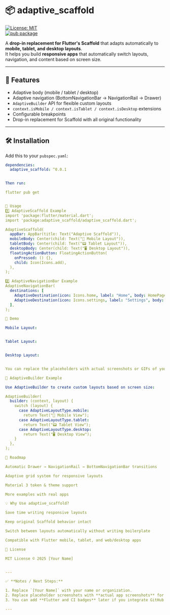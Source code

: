 # 📦 adaptive_scaffold

[![License: MIT](https://img.shields.io/badge/License-MIT-yellow.svg)](LICENSE)  
[![pub package](https://img.shields.io/pub/v/adaptive_scaffold.svg)](https://pub.dev/packages/adaptive_scaffold)

A **drop-in replacement for Flutter's Scaffold** that adapts automatically to **mobile, tablet, and desktop layouts**.  
It helps you build **responsive apps** that automatically switch layouts, navigation, and content based on screen size.

---

## 🚀 Features

- Adaptive body (mobile / tablet / desktop)
- Adaptive navigation (BottomNavigationBar → NavigationRail → Drawer)
- `AdaptiveBuilder` API for flexible custom layouts
- `context.isMobile / context.isTablet / context.isDesktop` extensions
- Configurable breakpoints
- Drop-in replacement for Scaffold with all original functionality

---

## 🛠 Installation

Add this to your `pubspec.yaml`:

```yaml
dependencies:
  adaptive_scaffold: ^0.0.1


Then run:

flutter pub get


📄 Usage
1️⃣ AdaptiveScaffold Example
import 'package:flutter/material.dart';
import 'package:adaptive_scaffold/adaptive_scaffold.dart';

AdaptiveScaffold(
  appBar: AppBar(title: Text("Adaptive Scaffold")),
  mobileBody: Center(child: Text("📱 Mobile Layout")),
  tabletBody: Center(child: Text("📟 Tablet Layout")),
  desktopBody: Center(child: Text("🖥 Desktop Layout")),
  floatingActionButton: FloatingActionButton(
    onPressed: () {},
    child: Icon(Icons.add),
  ),
);

2️⃣ AdaptiveNavigationBar Example
AdaptiveNavigationBar(
  destinations: [
    AdaptiveDestination(icon: Icons.home, label: "Home", body: HomePage()),
    AdaptiveDestination(icon: Icons.settings, label: "Settings", body: SettingsPage()),
  ],
);

📸 Demo

Mobile Layout:


Tablet Layout:


Desktop Layout:


You can replace the placeholders with actual screenshots or GIFs of your app.

🔎 AdaptiveBuilder Example

Use AdaptiveBuilder to create custom layouts based on screen size:

AdaptiveBuilder(
  builder: (context, layout) {
    switch (layout) {
      case AdaptiveLayoutType.mobile:
        return Text("📱 Mobile View");
      case AdaptiveLayoutType.tablet:
        return Text("📟 Tablet View");
      case AdaptiveLayoutType.desktop:
        return Text("🖥 Desktop View");
    }
  },
);

🔮 Roadmap

Automatic Drawer → NavigationRail → BottomNavigationBar transitions

Adaptive grid system for responsive layouts

Material 3 token & theme support

More examples with real apps

💡 Why Use adaptive_scaffold?

Save time writing responsive layouts

Keep original Scaffold behavior intact

Switch between layouts automatically without writing boilerplate

Compatible with Flutter mobile, tablet, and web/desktop apps

📄 License

MIT License © 2025 [Your Name]


---

✅ **Notes / Next Steps:**

1. Replace `[Your Name]` with your name or organization.  
2. Replace placeholder screenshots with **actual app screenshots** for better pub.dev presentation.  
3. You can add **Flutter and CI badges** later if you integrate GitHub Actions.  

---